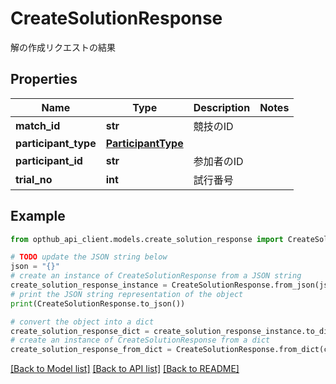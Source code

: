# CreateSolutionResponse

解の作成リクエストの結果

## Properties

Name | Type | Description | Notes
------------ | ------------- | ------------- | -------------
**match_id** | **str** | 競技のID | 
**participant_type** | [**ParticipantType**](ParticipantType.md) |  | 
**participant_id** | **str** | 参加者のID | 
**trial_no** | **int** | 試行番号 | 

## Example

```python
from opthub_api_client.models.create_solution_response import CreateSolutionResponse

# TODO update the JSON string below
json = "{}"
# create an instance of CreateSolutionResponse from a JSON string
create_solution_response_instance = CreateSolutionResponse.from_json(json)
# print the JSON string representation of the object
print(CreateSolutionResponse.to_json())

# convert the object into a dict
create_solution_response_dict = create_solution_response_instance.to_dict()
# create an instance of CreateSolutionResponse from a dict
create_solution_response_from_dict = CreateSolutionResponse.from_dict(create_solution_response_dict)
```
[[Back to Model list]](../README.md#documentation-for-models) [[Back to API list]](../README.md#documentation-for-api-endpoints) [[Back to README]](../README.md)


